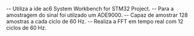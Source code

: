-- Utiliza a ide ac6 System Workbench for STM32 Project.
-- Para a amostragem do sinal foi utilzado um ADE9000.
-- Capaz de amostrar 128 amostras a cada ciclo de 60 Hz.
-- Realiza a FFT em tempo real com 12 ciclos de 60 Hz.

